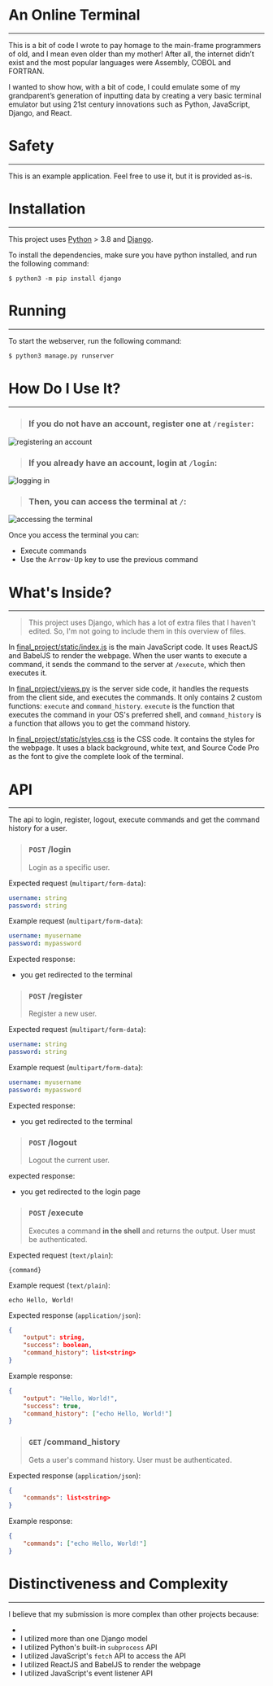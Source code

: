 # An Online Terminal

---

This is a bit of code I wrote to pay homage to the main-frame programmers of old, and I mean even older than my mother! After all, the internet didn’t exist and the most popular languages were Assembly, COBOL and FORTRAN.

I wanted to show how, with a bit of code, I could emulate some of my grandparent’s generation of inputting data by creating a very basic terminal emulator but using 21st century innovations such as Python, JavaScript, Django, and React.

# Safety

---

This is an example application. Feel free to use it, but it is provided as-is.

# Installation

---

This project uses [Python](https://www.python.org/) > 3.8 and [Django](https://www.djangoproject.com/).

To install the dependencies, make sure you have python installed, and run the following command:

```
$ python3 -m pip install django
```

# Running

---

To start the webserver, run the following command:

```bash
$ python3 manage.py runserver
```

# How Do I Use It?

---

> ### If you do not have an account, register one at `/register`:

![registering an account](./assets/registering.png)

> ### If you already have an account, login at `/login`:

![logging in](./assets/logging-in.png)

> ### Then, you can access the terminal at `/`:

![accessing the terminal](./assets/terminal.png)

Once you access the terminal you can:

-   Execute commands
-   Use the <kbd>Arrow-Up</kbd> key to use the previous command

# What's Inside?

---

> This project uses Django, which has a lot of extra files that I haven't edited. So, I'm not going to include them in this overview of files.

In [final_project/static/index.js](./final_project/static/index.js) is the main JavaScript code. It uses ReactJS and BabelJS to render the webpage. When the user wants to execute a command, it sends the command to the server at `/execute`, which then executes it.

In [final_project/views.py](./final_project/views.py) is the server side code, it handles the requests from the client side, and executes the commands. It only contains 2 custom functions: `execute` and `command_history`. `execute` is the function that executes the command in your OS's preferred shell, and `command_history` is a function that allows you to get the command history.

In [final_project/static/styles.css](./final_project/static/styles.css) is the CSS code. It contains the styles for the webpage. It uses a black background, white text, and Source Code Pro as the font to give the complete look of the terminal.

# API

---

The api to login, register, logout, execute commands and get the command history for a user.

> ### `POST` /login
>
> Login as a specific user.

Expected request (`multipart/form-data`):

```yaml
username: string
password: string
```

Example request (`multipart/form-data`):

```yaml
username: myusername
password: mypassword
```

Expected response:

-   you get redirected to the terminal

> ### `POST` /register
>
> Register a new user.

Expected request (`multipart/form-data`):

```yaml
username: string
password: string
```

Example request (`multipart/form-data`):

```yaml
username: myusername
password: mypassword
```

Expected response:

-   you get redirected to the terminal

> ### `POST` /logout
>
> Logout the current user.

expected response:

-   you get redirected to the login page

> ### `POST` /execute
>
> Executes a command **in the shell** and returns the output. User must be authenticated.

Expected request (`text/plain`):

```
{command}
```

Example request (`text/plain`):

```
echo Hello, World!
```

Expected response (`application/json`):

```json
{
    "output": string,
    "success": boolean,
    "command_history": list<string>
}
```

Example response:

```json
{
    "output": "Hello, World!",
    "success": true,
    "command_history": ["echo Hello, World!"]
}
```

> ### `GET` /command_history
>
> Gets a user's command history. User must be authenticated.

Expected response (`application/json`):

```json
{
    "commands": list<string>
}
```

Example response:

```json
{
    "commands": ["echo Hello, World!"]
}
```

# Distinctiveness and Complexity

---

I believe that my submission is more complex than other projects because:

-
-   I utilized more than one Django model
-   I utilized Python's built-in `subprocess` API
-   I utilized JavaScript's `fetch` API to access the API
-   I utilized ReactJS and BabelJS to render the webpage
-   I utilized JavaScript's event listener API
